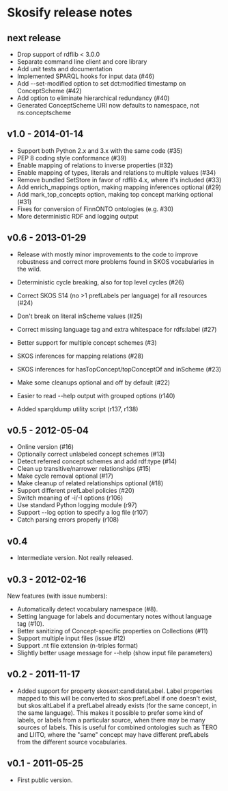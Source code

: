# Skosify release notes

## next release

* Drop support of rdflib < 3.0.0
* Separate command line client and core library
* Add unit tests and documentation
* Implemented SPARQL hooks for input data (#46)
* Add --set-modified option to set dct:modified timestamp on ConceptScheme (#42)
* Add option to eliminate hierarchical redundancy (#40)
* Generated ConceptScheme URI now defaults to namespace, not ns:conceptscheme

## v1.0 - 2014-01-14

* Support both Python 2.x and 3.x with the same code (#35)
* PEP 8 coding style conformance (#39)
* Enable mapping of relations to inverse properties (#32)
* Enable mapping of types, literals and relations to multiple values (#34)
* Remove bundled SetStore in favor of rdflib 4.x, where it's included (#33)
* Add enrich_mappings option, making mapping inferences optional (#29)
* Add mark_top_concepts option, making top concept marking optional (#31)
* Fixes for conversion of FinnONTO ontologies (e.g. #30)
* More deterministic RDF and logging output
 
## v0.6 - 2013-01-29

* Release with mostly minor improvements to the code to improve robustness and correct more problems found in SKOS vocabularies in the wild.

* Deterministic cycle breaking, also for top level cycles (#26)
* Correct SKOS S14 (no >1 prefLabels per language) for all resources (#24)
* Don't break on literal inScheme values (#25)
* Correct missing language tag and extra whitespace for rdfs:label (#27)
* Better support for multiple concept schemes (#3)
* SKOS inferences for mapping relations (#28)
* SKOS inferences for hasTopConcept/topConceptOf and inScheme (#23)
* Make some cleanups optional and off by default (#22)
* Easier to read --help output with grouped options (r140)
* Added sparqldump utility script (r137, r138)
 
## v0.5 - 2012-05-04

* Online version (#16)
* Optionally correct unlabeled concept schemes (#13)
* Detect referred concept schemes and add rdf:type (#14)
* Clean up transitive/narrower relationships (#15)
* Make cycle removal optional (#17)
* Make cleanup of related relationships optional (#18)
* Support different prefLabel policies (#20)
* Switch meaning of -i/-I options (r106)
* Use standard Python logging module (r97)
* Support --log option to specify a log file (r107)
* Catch parsing errors properly (r108)

## v0.4 

* Intermediate version. Not really released.

## v0.3 - 2012-02-16

New features (with issue numbers):

* Automatically detect vocabulary namespace (#8).
* Setting language for labels and documentary notes without language tag (#10).
* Better sanitizing of Concept-specific properties on Collections (#11)
* Support multiple input files (issue #12)
* Support .nt file extension (n-triples format)
* Slightly better usage message for --help (show input file parameters)

## v0.2 - 2011-11-17

* Added support for property skosext:candidateLabel. Label properties mapped to this will be converted to skos:prefLabel if one doesn't exist, but skos:altLabel if a prefLabel already exists (for the same concept, in the same language). This makes it possible to prefer some kind of labels, or labels from a particular source, when there may be many sources of labels.  This is useful for combined ontologies such as TERO and LIITO, where the "same" concept may have different prefLabels from the different source
vocabularies.

## v0.1 - 2011-05-25

* First public version.

